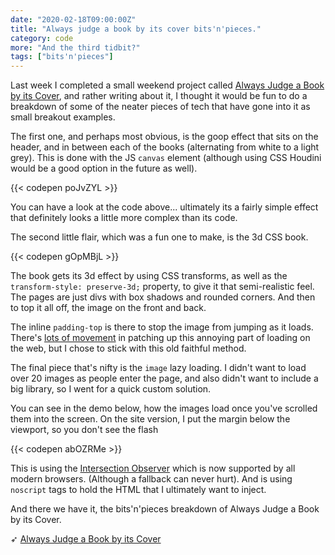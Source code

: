 ```yaml
---
date: "2020-02-18T09:00:00Z"
title: "Always judge a book by its cover bits'n'pieces."
category: code
more: "And the third tidbit?"
tags: ["bits'n'pieces"]
---
```


Last week I completed a small weekend project called [Always Judge a Book by its Cover](http://alwaysjudgeabookbyitscover.com/), and rather writing about it, I thought it would be fun to do a breakdown of some of the neater pieces of tech that have gone into it as small breakout examples.

The first one, and perhaps most obvious, is the goop effect that sits on the header, and in between each of the books (alternating from white to a light grey). This is done with the JS `canvas` element (although using CSS Houdini would be a good option in the future as well).

{{< codepen poJvZYL >}}

You can have a look at the code above... ultimately its a fairly simple effect that definitely looks a little more complex than its code.

The second little flair, which was a fun one to make, is the 3d CSS book. 

{{< codepen gOpMBjL >}}

The book gets its 3d effect by using CSS transforms, as well as the `transform-style: preserve-3d;` property, to give it that semi-realistic feel. The pages are just divs with box shadows and rounded corners. And then to top it all off, the image on the front and back. 

The inline `padding-top` is there to stop the image from jumping as it loads. There's [lots of movement](https://css-tricks.com/what-if-we-got-aspect-ratio-sized-images-by-doing-almost-nothing/) in patching up this annoying part of loading on the web, but I chose to stick with this old faithful method.

<!--more-->

The final piece that's nifty is the `image` lazy loading. I didn't want to load over 20 images as people enter the page, and also didn't want to include a big library, so I went for a quick custom solution. 

You can see in the demo below, how the images load once you've scrolled them into the screen. On the site version, I put the margin below the viewport, so you don't see the flash

{{< codepen abOZRMe >}}

This is using the [Intersection Observer](https://developer.mozilla.org/en-US/docs/Web/API/Intersection_Observer_API) which is now supported by all modern browsers. (Although a fallback can never hurt). And is using `noscript` tags to hold the HTML that I ultimately want to inject.

And there we have it, the bits'n'pieces breakdown of Always Judge a Book by its Cover.

➶ [Always Judge a Book by its Cover](http://alwaysjudgeabookbyitscover.com/)